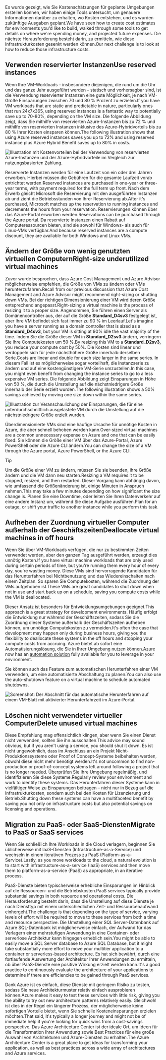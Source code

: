 <span data-ttu-id="89870-101">Es wurde gezeigt, wie Sie Kostenschätzungen für geplante Umgebungen erstellen können, wir haben einige Tools untersucht, um genauere Informationen darüber zu erhalten, wo Kosten entstehen, und es wurden zukünftige Ausgaben geplant.</span><span class="sxs-lookup"><span data-stu-id="89870-101">We have seen how to create cost estimates for environments you'd like to build, walked through some tools to get details on where we're spending money, and projected future expenses.</span></span> <span data-ttu-id="89870-102">Die nächste Herausforderung besteht darin, zu ermitteln, wie diese Infrastrukturkosten gesenkt werden können.</span><span class="sxs-lookup"><span data-stu-id="89870-102">Our next challenge is to look at how to reduce those infrastructure costs.</span></span>

## <a name="use-reserved-instances"></a><span data-ttu-id="89870-103">Verwenden reservierter Instanzen</span><span class="sxs-lookup"><span data-stu-id="89870-103">Use reserved instances</span></span>

<span data-ttu-id="89870-104">Wenn Ihre VM-Workloads – insbesondere diejenigen, die rund um die Uhr und das ganze Jahr ausgeführt werden – statisch und vorhersagbar sind, ist die Verwendung reservierter Instanzen eine gute Möglichkeit, je nach VM-Größe Einsparungen zwischen 70 und 80 % Prozent zu erzielen.</span><span class="sxs-lookup"><span data-stu-id="89870-104">If you have VM workloads that are static and predictable in nature, particularly ones that run 24x7x365, using reserved instances is a fantastic way to potentially save up to 70-80%, depending on the VM size.</span></span> <span data-ttu-id="89870-105">Die folgende Abbildung zeigt, dass Sie mithilfe von reservierten Azure-Instanzen bis zu 72 % und mithilfe von reservierten Instanzen inklusive des Azure-Hybridvorteils bis zu 80 % Ihrer Kosten einsparen können.</span><span class="sxs-lookup"><span data-stu-id="89870-105">The following illustration shows that using Azure reserved instances saves you up to 72% and using reserved instance plus Azure Hybrid Benefit saves up to 80% in costs.</span></span>

![Illustration mit Kostenvorteilen bei der Verwendung von reservierten Azure-Instanzen und der Azure-Hybridvorteile im Vergleich zur nutzungsbasierten Zahlung.](../media/4-savings-coins.png)

<span data-ttu-id="89870-107">Reservierte Instanzen werden für eine Laufzeit von ein oder drei Jahren erworben. Hierbei müssen die Gebühren für die gesamte Laufzeit vorab entrichtet werden.</span><span class="sxs-lookup"><span data-stu-id="89870-107">Reserved instances are purchased in one-year or three-year terms, with payment required for the full term up front.</span></span> <span data-ttu-id="89870-108">Nach dem Erwerb gleicht Microsoft die Reservierung mit den ausgeführten Instanzen ab und zieht die Betriebsstunden von Ihrer Reservierung ab.</span><span class="sxs-lookup"><span data-stu-id="89870-108">After it's purchased, Microsoft matches up the reservation to running instances and decrements the hours from your reservation.</span></span> <span data-ttu-id="89870-109">Reservierungen können über das Azure-Portal erworben werden.</span><span class="sxs-lookup"><span data-stu-id="89870-109">Reservations can be purchased through the Azure portal.</span></span> <span data-ttu-id="89870-110">Da reservierte Instanzen einen Rabatt auf Computeressourcen bieten, sind sie sowohl für Windows- als auch für Linux-VMs verfügbar.</span><span class="sxs-lookup"><span data-stu-id="89870-110">And because reserved instances are a compute discount, they are available for both Windows and Linux VMs.</span></span>

## <a name="right-size-underutilized-virtual-machines"></a><span data-ttu-id="89870-111">Ändern der Größe von wenig genutzten virtuellen Computern</span><span class="sxs-lookup"><span data-stu-id="89870-111">Right-size underutilized virtual machines</span></span>

<span data-ttu-id="89870-112">Zuvor wurde besprochen, dass Azure Cost Management und Azure Advisor möglicherweise empfehlen, die Größe von VMs zu ändern oder VMs herunterzufahren.</span><span class="sxs-lookup"><span data-stu-id="89870-112">Recall from our previous discussion that Azure Cost Management and Azure Advisor might recommend right-sizing or shutting down VMs.</span></span> <span data-ttu-id="89870-113">Bei der richtigen Dimensionierung einer VM wird deren Größe entsprechend angepasst.</span><span class="sxs-lookup"><span data-stu-id="89870-113">Right-sizing a virtual machine is the process of resizing it to a proper size.</span></span> <span data-ttu-id="89870-114">Angenommen, Sie führen einen Server als Domänencontroller aus, der auf die Größe **Standard_D4sv3** festgelegt ist, aber Ihre VM befindet sich fast immer zu 90 % im Leerlauf.</span><span class="sxs-lookup"><span data-stu-id="89870-114">Let's imagine you have a server running as a domain controller that is sized as a **Standard_D4sv3**, but your VM is sitting at 90% idle the vast majority of the time.</span></span> <span data-ttu-id="89870-115">Indem Sie die Größe dieser VM in **Standard_D2sv3** ändern, verringern Sie Ihre Computekosten um 50 %.</span><span class="sxs-lookup"><span data-stu-id="89870-115">By resizing this VM to a **Standard_D2sv3**, you reduce your compute cost by 50%.</span></span> <span data-ttu-id="89870-116">Die Kosten sind linear und verdoppeln sich für jede nächsthöhere Größe innerhalb derselben Serie.</span><span class="sxs-lookup"><span data-stu-id="89870-116">Costs are linear and double for each size larger in the same series.</span></span> <span data-ttu-id="89870-117">In diesem Fall ist es möglicherweise sogar vorteilhaft, die Instanzserie zu ändern und auf eine kostengünstigere VM-Serie umzustellen.</span><span class="sxs-lookup"><span data-stu-id="89870-117">In this case, you might even benefit from changing the instance series to go to a less expensive VM series.</span></span> <span data-ttu-id="89870-118">Die folgende Abbildung zeigt Einsparungen in Höhe von 50 %, die durch die Umstellung auf die nächstniedrigere Größe innerhalb der Serie erzielt wurden.</span><span class="sxs-lookup"><span data-stu-id="89870-118">The following illustration shows a 50% savings achieved by moving one size down within the same series.</span></span>

![Illustration zur Veranschaulichung der Einsparungen, die für eine unterdurchschnittlich ausgelastete VM durch die Umstellung auf die nächstniedrigere Größe erzielt wurden.](../media/4-vm-resize.png)

<span data-ttu-id="89870-120">Überdimensionierte VMs sind eine häufige Ursache für unnötige Kosten in Azure, die aber schnell behoben werden kann.</span><span class="sxs-lookup"><span data-stu-id="89870-120">Over-sized virtual machines are a common unnecessary expense on Azure and one that can be easily fixed.</span></span> <span data-ttu-id="89870-121">Sie können die Größe einer VM über das Azure-Portal, Azure PowerShell oder die Azure CLI ändern.</span><span class="sxs-lookup"><span data-stu-id="89870-121">You can change the size of a VM through the Azure portal, Azure PowerShell, or the Azure CLI.</span></span>

> [!TIP]
> <span data-ttu-id="89870-122">Um die Größe einer VM zu ändern, müssen Sie sie beenden, ihre Größe ändern und die VM dann neu starten.</span><span class="sxs-lookup"><span data-stu-id="89870-122">Resizing a VM requires it to be stopped, resized, and then restarted.</span></span> <span data-ttu-id="89870-123">Dieser Vorgang kann abhängig davon, wie umfassend die Größenänderung ist, einige Minuten in Anspruch nehmen.</span><span class="sxs-lookup"><span data-stu-id="89870-123">This may take a few minutes depending on how significant the size change is.</span></span> <span data-ttu-id="89870-124">Planen Sie eine Downtime, oder leiten Sie Ihren Datenverkehr auf eine andere Instanz um, während Sie diese Aufgabe ausführen.</span><span class="sxs-lookup"><span data-stu-id="89870-124">Plan for an outage, or shift your traffic to another instance while you perform this task.</span></span>

## <a name="deallocate-virtual-machines-in-off-hours"></a><span data-ttu-id="89870-125">Aufheben der Zuordnung virtueller Computer außerhalb der Geschäftszeiten</span><span class="sxs-lookup"><span data-stu-id="89870-125">Deallocate virtual machines in off hours</span></span>

<span data-ttu-id="89870-126">Wenn Sie über VM-Workloads verfügen, die nur zu bestimmten Zeiten verwendet werden, aber den ganzen Tag ausgeführt werden, erzeugt dies unnötig Kosten.</span><span class="sxs-lookup"><span data-stu-id="89870-126">If you have virtual machine workloads that are only used during certain periods of time, but you're running them every hour of every day, you're wasting money.</span></span> <span data-ttu-id="89870-127">Diese VMs sind hervorragende Kandidaten für das Herunterfahren bei Nichtbenutzung und das Wiedereinschalten nach einem Zeitplan. So sparen Sie Computekosten, während die Zuordnung der VMs aufgehoben ist.</span><span class="sxs-lookup"><span data-stu-id="89870-127">These VMs are great candidates to shut down when not in use and start back up on a schedule, saving you compute costs while the VM is deallocated.</span></span>

<span data-ttu-id="89870-128">Dieser Ansatz ist besonders für Entwicklungsumgebungen geeignet.</span><span class="sxs-lookup"><span data-stu-id="89870-128">This approach is a great strategy for development environments.</span></span> <span data-ttu-id="89870-129">Häufig erfolgt die Entwicklung nur während der Geschäftszeiten, sodass Sie die Zuordnung dieser Systeme außerhalb der Geschäftszeiten aufheben können, um unnötige Computekosten zu vermeiden.</span><span class="sxs-lookup"><span data-stu-id="89870-129">It's often the case that development may happen only during business hours, giving you the flexibility to deallocate these systems in the off hours and stopping your compute costs from accruing.</span></span> <span data-ttu-id="89870-130">Azure bietet ab sofort eine [Automatisierungslösung](https://docs.microsoft.com/azure/automation/automation-solution-vm-management), die Sie in Ihrer Umgebung nutzen können.</span><span class="sxs-lookup"><span data-stu-id="89870-130">Azure now has an [automation solution](https://docs.microsoft.com/azure/automation/automation-solution-vm-management) fully available for you to leverage in your environment.</span></span>

<span data-ttu-id="89870-131">Sie können auch das Feature zum automatischen Herunterfahren einer VM verwenden, um eine automatisierte Abschaltung zu planen.</span><span class="sxs-lookup"><span data-stu-id="89870-131">You can also use the auto-shutdown feature on a virtual machine to schedule automated shutdowns.</span></span>

![Screenshot: Der Abschnitt für das automatische Herunterfahren auf einem VM-Blatt mit aktivierter Herunterfahrzeit im Azure-Portal.](../media/4-vm-auto-shutdown.png)

## <a name="delete-unused-virtual-machines"></a><span data-ttu-id="89870-133">Löschen nicht verwendeter virtueller Computer</span><span class="sxs-lookup"><span data-stu-id="89870-133">Delete unused virtual machines</span></span>

 <span data-ttu-id="89870-134">Diese Empfehlung mag offensichtlich klingen, aber wenn Sie einen Dienst nicht verwenden, sollten Sie ihn ausschalten.</span><span class="sxs-lookup"><span data-stu-id="89870-134">This advice may sound obvious, but if you aren't using a service, you should shut it down.</span></span> <span data-ttu-id="89870-135">Es ist nicht ungewöhnlich, dass im Anschluss an ein Projekt Nicht-Produktionssysteme oder Proof of Concept-Systeme beibehalten werden, obwohl diese nicht mehr benötigt werden.</span><span class="sxs-lookup"><span data-stu-id="89870-135">It's not uncommon to find non-production or proof-of-concept systems left around following a project that is no longer needed.</span></span> <span data-ttu-id="89870-136">Überprüfen Sie Ihre Umgebung regelmäßig, und identifizieren Sie diese Systeme.</span><span class="sxs-lookup"><span data-stu-id="89870-136">Regularly review your environment and work to identify these systems.</span></span> <span data-ttu-id="89870-137">Das Herunterfahren dieser Systeme kann in vielfältiger Weise zu Einsparungen beitragen – nicht nur in Bezug auf die Infrastrukturkosten, sondern auch bei den Kosten für Lizenzierung und Betrieb.</span><span class="sxs-lookup"><span data-stu-id="89870-137">Shutting down these systems can have a multifaceted benefit by saving you not only on infrastructure costs but also potential savings on licensing and operations.</span></span>

## <a name="migrate-to-paas-or-saas-services"></a><span data-ttu-id="89870-138">Migration zu PaaS- oder SaaS-Diensten</span><span class="sxs-lookup"><span data-stu-id="89870-138">Migrate to PaaS or SaaS services</span></span>

<span data-ttu-id="89870-139">Wenn Sie schließlich Ihre Workloads in die Cloud verlagern, beginnen Sie üblicherweise mit IaaS-Diensten (Infrastructure-as-a-Service) und wechseln in einem iterativen Prozess zu PaaS (Platform-as-a-Service).</span><span class="sxs-lookup"><span data-stu-id="89870-139">Lastly, as you move workloads to the cloud, a natural evolution is to start with infrastructure-as-a-service (IaaS) services and then move them to platform-as-a-service (PaaS) as appropriate, in an iterative process.</span></span>

<span data-ttu-id="89870-140">PaaS-Dienste bieten typischerweise erhebliche Einsparungen im Hinblick auf die Ressourcen- und die Betriebskosten.</span><span class="sxs-lookup"><span data-stu-id="89870-140">PaaS services typically provide substantial savings in both resource and operational costs.</span></span> <span data-ttu-id="89870-141">Die Herausforderung besteht darin, dass die Umstellung auf diese Dienste je nach Diensttyp mit einem unterschiedlichen Zeit- und Ressourcenaufwand einhergeht.</span><span class="sxs-lookup"><span data-stu-id="89870-141">The challenge is that depending on the type of service, varying levels of effort will be required to move to these services from both a time and resource perspective.</span></span> <span data-ttu-id="89870-142">Die Umstellung einer SQL Server-Datenbank auf Azure SQL-Datenbank ist möglicherweise einfach, der Aufwand für das Verlagern einer mehrstufigen Anwendung in eine Container- oder serverlose Architektur kann hingegen erheblich sein.</span><span class="sxs-lookup"><span data-stu-id="89870-142">You might be able to easily move a SQL Server database to Azure SQL Database, but it might take substantially more effort to move your multitier application to a container or serverless-based architecture.</span></span> <span data-ttu-id="89870-143">Es hat sich bewährt, durch eine fortlaufende Auswertung der Architektur Ihrer Anwendungen zu ermitteln, ob über PaaS-Dienste eine positive Wirkung erzielt werden kann.</span><span class="sxs-lookup"><span data-stu-id="89870-143">It's a good practice to continuously evaluate the architecture of your applications to determine if there are efficiencies to be gained through PaaS services.</span></span>

<span data-ttu-id="89870-144">Dank Azure ist es einfach, diese Dienste mit geringem Risiko zu testen, sodass Sie neue Architekturmuster relativ einfach ausprobieren können.</span><span class="sxs-lookup"><span data-stu-id="89870-144">Azure makes it easy to test these services with little risk, giving you the ability to try out new architecture patterns relatively easily.</span></span> <span data-ttu-id="89870-145">Gleichwohl ist dies in der Regel ein längerer Prozess, der möglicherweise keine sofortigen Vorteile bietet, wenn Sie schnelle Kosteneinsparungen erzielen möchten.</span><span class="sxs-lookup"><span data-stu-id="89870-145">That said, it's typically a longer journey and might not be of immediate help if you're looking for quick wins from a cost-savings perspective.</span></span> <span data-ttu-id="89870-146">Das Azure Architecture Center ist der ideale Ort, um Ideen für die Transformation Ihrer Anwendung sowie Best Practices für eine große Auswahl von Architekturen und Azure-Diensten zu erhalten.</span><span class="sxs-lookup"><span data-stu-id="89870-146">The Azure Architecture Center is a great place to get ideas for transforming your application, as well as best practices across a wide array of architectures and Azure services.</span></span>